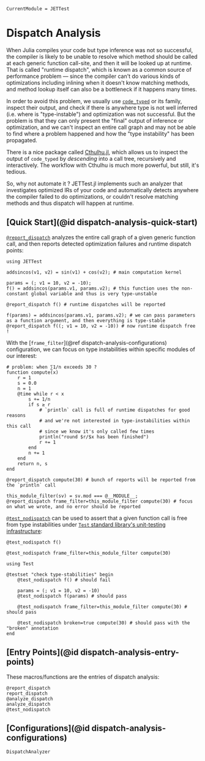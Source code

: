 ```@meta
CurrentModule = JETTest
```

# Dispatch Analysis

When Julia compiles your code but type inference was not so successful, the compiler is
likely to be unable to resolve which method should be called at each generic function call-site,
and then it will be looked up at runtime.
That is called "runtime dispatch", which is known as a common source of performance problem —
since the compiler can't do various kinds of optimizations including inlining when it doesn't
know matching methods, and method lookup itself can also be a bottleneck if it happens many times.

In order to avoid this problem, we usually use [`code_typed`](https://docs.julialang.org/en/v1/base/base/#Base.code_typed)
or its family, inspect their output, and check if there is anywhere type is not well inferred
(i.e. where is "type-instable") and optimization was not successful.
But the problem is that they can only present the "final" output of inference or
optimization, and we can't inspect an entire call graph and may not be able to find where
a problem happened and how the "type instability" has been propagated.

There is a nice package called [Cthulhu.jl](https://github.com/JuliaDebug/Cthulhu.jl),
which allows us to inspect the output of `code_typed` by _descending_ into a call tree,
recursively and interactively.
The workflow with Cthulhu is much more powerful, but still, it's tedious.

So, why not automate it ?
JETTest.jl implements such an analyzer that investigates optimized IRs of your code and
automatically detects anywhere the compiler failed to do optimizations, or couldn't
resolve matching methods and thus dispatch will happen at runtime.

## [Quick Start](@id dispatch-analysis-quick-start)

[`@report_dispatch`](@ref) analyzes the entire call graph of a given generic function call,
and then reports detected optimization failures and runtime dispatch points:
```@repl quickstart
using JETTest

addsincos(v1, v2) = sin(v1) + cos(v2); # main computation kernel

params = (; v1 = 10, v2 = -10);
f() = addsincos(params.v1, params.v2); # this function uses the non-constant global variable and thus is very type-unstable

@report_dispatch f() # runtime dispatches will be reported

f(params) = addsincos(params.v1, params.v2); # we can pass parameters as a function argument, and then everything is type-stable
@report_dispatch f((; v1 = 10, v2 = -10)) # now runtime dispatch free !
```

With the [`frame_filter`](@ref dispatch-analysis-configurations) configuration, we can focus on type
instabilities within specific modules of our interest:
```@repl quickstart
# problem: when ∑1/n exceeds 30 ?
function compute(x)
    r = 1
    s = 0.0
    n = 1
    @time while r < x
        s += 1/n
        if s ≥ r
            # `println` call is full of runtime dispatches for good reasons
            # and we're not interested in type-instabilities within this call
            # since we know it's only called few times
            println("round $r/$x has been finished")
            r += 1
        end
        n += 1
    end
    return n, s
end

@report_dispatch compute(30) # bunch of reports will be reported from the `println` call

this_module_filter(sv) = sv.mod === @__MODULE__;
@report_dispatch frame_filter=this_module_filter compute(30) # focus on what we wrote, and no error should be reported
```

[`@test_nodispatch`](@ref) can be used to assert that a given function call is free from type instabilities
under [`Test` standard library's unit-testing infrastructure](https://docs.julialang.org/en/v1/stdlib/Test/):
```@repl quickstart
@test_nodispatch f()

@test_nodispatch frame_filter=this_module_filter compute(30)

using Test

@testset "check type-stabilities" begin
    @test_nodispatch f() # should fail

    params = (; v1 = 10, v2 = -10)
    @test_nodispatch f(params) # should pass

    @test_nodispatch frame_filter=this_module_filter compute(30) # should pass

    @test_nodispatch broken=true compute(30) # should pass with the "broken" annotation
end
```

## [Entry Points](@id dispatch-analysis-entry-points)

These macros/functions are the entries of dispatch analysis:
```@docs
@report_dispatch
report_dispatch
@analyze_dispatch
analyze_dispatch
@test_nodispatch
```

## [Configurations](@id dispatch-analysis-configurations)

```@docs
DispatchAnalyzer
```

